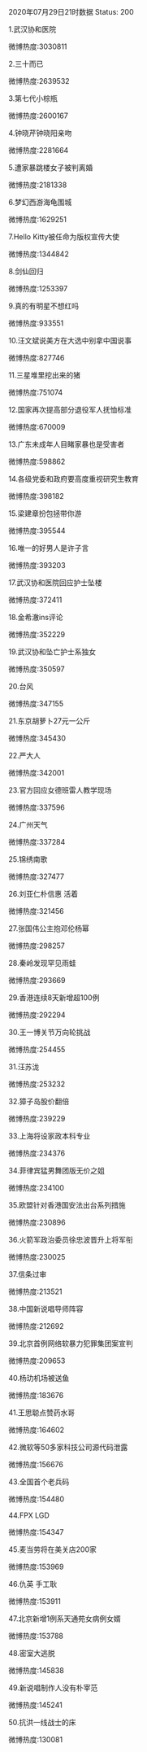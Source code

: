 2020年07月29日21时数据
Status: 200

1.武汉协和医院

微博热度:3030811

2.三十而已

微博热度:2639532

3.第七代小棕瓶

微博热度:2600167

4.钟晓芹钟晓阳亲吻

微博热度:2281664

5.遭家暴跳楼女子被判离婚

微博热度:2181338

6.梦幻西游海龟围城

微博热度:1629251

7.Hello Kitty被任命为版权宣传大使

微博热度:1344842

8.剑仙回归

微博热度:1253397

9.真的有明星不想红吗

微博热度:933551

10.汪文斌说美方在大选中别拿中国说事

微博热度:827746

11.三星堆里挖出来的猪

微博热度:751074

12.国家再次提高部分退役军人抚恤标准

微博热度:670009

13.广东未成年人目睹家暴也是受害者

微博热度:598862

14.各级党委和政府要高度重视研究生教育

微博热度:398182

15.梁建章扮包拯带你游

微博热度:395544

16.唯一的好男人是许子言

微博热度:393203

17.武汉协和医院回应护士坠楼

微博热度:372411

18.金希澈ins评论

微博热度:352229

19.武汉协和坠亡护士系独女

微博热度:350597

20.台风

微博热度:347155

21.东京胡萝卜27元一公斤

微博热度:345430

22.严大人

微博热度:342001

23.官方回应女德班雷人教学现场

微博热度:337596

24.广州天气

微博热度:337284

25.锦绣南歌

微博热度:327477

26.刘亚仁朴信惠 活着

微博热度:321456

27.张国伟公主抱邓伦杨幂

微博热度:298257

28.秦岭发现罕见雨蛙

微博热度:293669

29.香港连续8天新增超100例

微博热度:292294

30.王一博关节万向轮挑战

微博热度:254455

31.汪苏泷

微博热度:253232

32.獐子岛股价翻倍

微博热度:239229

33.上海将设家政本科专业

微博热度:234376

34.菲律宾猛男舞团版无价之姐

微博热度:234100

35.欧盟针对香港国安法出台系列措施

微博热度:230896

36.火箭军政治委员徐忠波晋升上将军衔

微博热度:230025

37.信条过审

微博热度:213521

38.中国新说唱导师阵容

微博热度:212692

39.北京首例网络软暴力犯罪集团案宣判

微博热度:209653

40.杨玏机场被送鱼

微博热度:183676

41.王思聪点赞药水哥

微博热度:164602

42.微软等50多家科技公司源代码泄露

微博热度:156676

43.全国首个老兵码

微博热度:154480

44.FPX LGD

微博热度:154347

45.麦当劳将在美关店200家

微博热度:153969

46.仇英 手工耿

微博热度:153911

47.北京新增1例系天通苑女病例女婿

微博热度:153788

48.密室大逃脱

微博热度:145838

49.新说唱制作人没有朴宰范

微博热度:145241

50.抗洪一线战士的床

微博热度:130081

